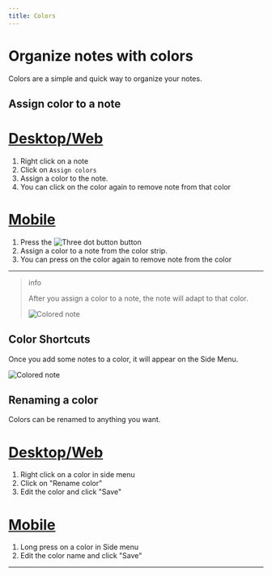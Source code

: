 ```yaml
---
title: Colors
---
```


# Organize notes with colors

Colors are a simple and quick way to organize your notes.

## Assign color to a note

# [Desktop/Web](#/tab/web)

1. Right click on a note
2. Click on `Assign colors`
3. Assign a color to the note.
4. You can click on the color again to remove note from that color

# [Mobile](#/tab/mobile)

1. Press the ![Three dot button](/three-dot-button.png) button
2. Assign a color to a note from the color strip.
3. You can press on the color again to remove note from the color

---

> info
>
> After you assign a color to a note, the note will adapt to that color.
>
> ![Colored note](/colored-note.png)

## Color Shortcuts

Once you add some notes to a color, it will appear on the Side Menu.

![Colored note](/colored-note-sidemenu.png)

## Renaming a color

Colors can be renamed to anything you want.

# [Desktop/Web](#/tab/web)

1. Right click on a color in side menu
2. Click on "Rename color"
3. Edit the color and click "Save"

# [Mobile](#/tab/mobile)

1. Long press on a color in Side menu
2. Edit the color name and click "Save"

---
